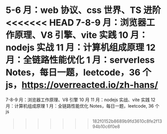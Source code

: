 5-6 月：web 协议、css 世界、TS 进阶
<<<<<<< HEAD
7-8-9 月：浏览器工作原理、V8 引擎、vite 实践
10 月：nodejs 实战
11 月：计算机组成原理
12 月：全链路性能优化
1 月：serverless
Notes，每日一题，leetcode，36 个 js，https://overreacted.io/zh-hans/
=======
7-8-9 月：浏览器工作原理、V8 引擎
10 月 11 月：nodejs 实战、vite 实践
12 月：计算机组成原理
1 月：全链路性能优化
Notes，每日一题，leetcode, 36 个 js
>>>>>>> 182f0152b8689b9fd3610c8fe2f1394b10c6f0e8
